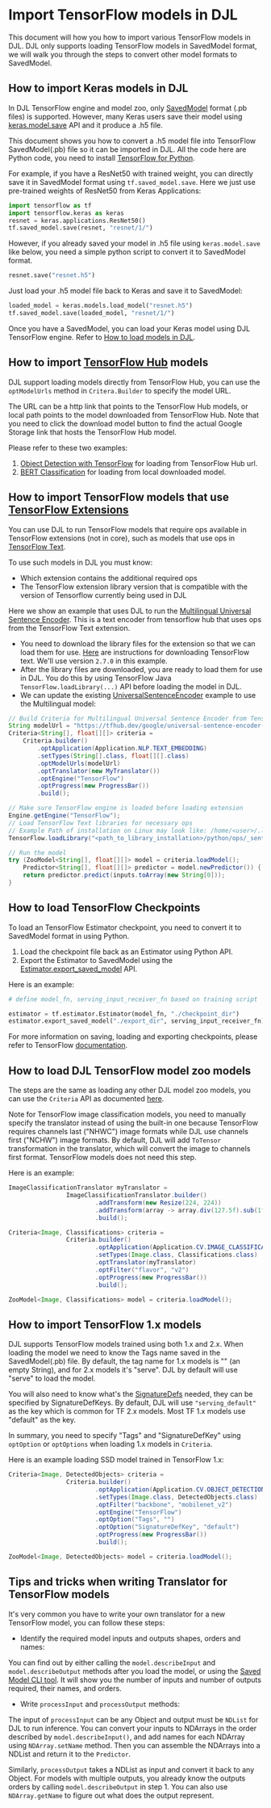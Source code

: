 # Import TensorFlow models in DJL

This document will how you how to import various TensorFlow models in DJL. DJL only supports loading TensorFlow models in 
SavedModel format, we will walk you through the steps to convert other model formats to SavedModel.

## How to import Keras models in DJL

In DJL TensorFlow engine and model zoo, only [SavedModel](https://www.tensorflow.org/guide/saved_model) format (.pb files)
is supported. However, many Keras users save their model using [keras.model.save](https://www.tensorflow.org/api_docs/python/tf/keras/Model#save) API
and it produce a .h5 file.

This document shows you how to convert a .h5 model file into TensorFlow SavedModel(.pb) file so it can be imported in DJL.
All the code here are Python code, you need to install [TensorFlow for Python](https://www.tensorflow.org/install/pip).

For example, if you have a ResNet50 with trained weight, you can directly save it in SavedModel format using `tf.saved_model.save`.
Here we just use pre-trained weights of ResNet50 from Keras Applications:

```python
import tensorflow as tf
import tensorflow.keras as keras
resnet = keras.applications.ResNet50()
tf.saved_model.save(resnet, "resnet/1/")
```

However, if you already saved your model in .h5 file using `keras.model.save` like below, you need a simple python script
to convert it to SavedModel format.

```python
resnet.save("resnet.h5")
```

Just load your .h5 model file back to Keras and save it to SavedModel:

```python
loaded_model = keras.models.load_model("resnet.h5")
tf.saved_model.save(loaded_model, "resnet/1/")
```

Once you have a SavedModel, you can load your Keras model using DJL TensorFlow engine.
Refer to [How to load models in DJL](../load_model.md).


## How to import [TensorFlow Hub](https://tfhub.dev/) models

DJL support loading models directly from TensorFlow Hub, you can use the `optModelUrls` method in `Critera.Builder` to specify the model URL.

The URL can be a http link that points to the TensorFlow Hub models, or local path points to the model downloaded from TensorFlow Hub.
Note that you need to click the download model button to find the actual Google Storage link that hosts the TensorFlow Hub model.

Please refer to these two examples:

1. [Object Detection with TensorFlow](https://github.com/deepjavalibrary/djl/blob/master/examples/src/main/java/ai/djl/examples/inference/cv/ObjectDetection.java) for loading from TensorFlow Hub url.
2. [BERT Classification](https://github.com/deepjavalibrary/djl/blob/master/examples/src/main/java/ai/djl/examples/inference/nlp/BertClassification.java) for loading from local downloaded model.

## How to import TensorFlow models that use [TensorFlow Extensions](https://www.tensorflow.org/resources/libraries-extensions)

You can use DJL to run TensorFlow models that require ops available in TensorFlow extensions
(not in core), such as models that use ops in [TensorFlow Text](https://www.tensorflow.org/text).

To use such models in DJL you must know:

- Which extension contains the additional required ops
- The TensorFlow extension library version that is compatible with the version of Tensorflow currently being used in DJL

Here we show an example that uses DJL to run the [Multilingual Universal Sentence Encoder](https://tfhub.dev/google/universal-sentence-encoder-multilingual/3).
This is a text encoder from tensorflow hub that uses ops from the TensorFlow Text extension.

- You need to download the library files for the extension so that we can load them for use. [Here](https://github.com/tensorflow/text#install-using-pip) are instructions for downloading TensorFlow text. We'll use version `2.7.0` in this example.
- After the library files are downloaded, you are ready to load them for use in DJL. You do this by using
TensorFlow Java `TensorFlow.loadLibrary(...)` API before loading the model in DJL. 
- We can update the existing [UniversalSentenceEncoder](https://github.com/deepjavalibrary/djl/blob/master/examples/src/main/java/ai/djl/examples/inference/nlp/UniversalSentenceEncoder.java) example to use the Multilingual model:

```java
// Build Criteria for Multilingual Universal Sentence Encoder from TensorFlow Hub
String modelUrl = "https://tfhub.dev/google/universal-sentence-encoder-multilingual/3";
Criteria<String[], float[][]> criteria =
    Criteria.builder()
        .optApplication(Application.NLP.TEXT_EMBEDDING)
        .setTypes(String[].class, float[][].class)
        .optModelUrls(modelUrl)
        .optTranslator(new MyTranslator())
        .optEngine("TensorFlow")
        .optProgress(new ProgressBar())
        .build();

// Make sure TensorFlow engine is loaded before loading extension
Engine.getEngine("TensorFlow");
// Load TensorFlow Text libraries for necessary ops
// Example Path of installation on Linux may look like: /home/<user>/.local/python-3.8.3/lib/python3.8/site-packages/tensorflow_text/
TensorFlow.loadLibrary("<path_to_library_installation>/python/ops/_sentencepiece_tokenizer.so");

// Run the model
try (ZooModel<String[], float[][]> model = criteria.loadModel();
    Predictor<String[], float[][]> predictor = model.newPredictor()) {
    return predictor.predict(inputs.toArray(new String[0]));
}
```
## How to load TensorFlow Checkpoints

To load an TensorFlow Estimator checkpoint, you need to convert it to SavedModel format in using Python.
1. Load the checkpoint file back as an Estimator using Python API.
2. Export the Estimator to SavedModel using the 
[Estimator.export_saved_model](https://www.tensorflow.org/api_docs/python/tf/estimator/Estimator#export_saved_model) API.

Here is an example:

```python
# define model_fn, serving_input_receiver_fn based on training script

estimator = tf.estimator.Estimator(model_fn, "./checkpoint_dir")
estimator.export_saved_model("./export_dir", serving_input_receiver_fn)
```

For more information on saving, loading and exporting checkpoints, please refer to TensorFlow [documentation](https://www.tensorflow.org/guide/checkpoint).


## How to load DJL TensorFlow model zoo models

The steps are the same as loading any other DJL model zoo models, you can use the `Criteria` API as documented [here](https://docs.djl.ai/master/docs/load_model.html#criteria-class).

Note for TensorFlow image classification models, you need to manually specify the translator instead of using the built-in one because
TensorFlow requires channels last ("NHWC") image formats while DJL use channels first ("NCHW") image formats. By default, DJL will add
`ToTensor` transformation in the translator, which will convert the image to channels first format. TensorFlow models does not need this step. 

Here is an example:

```java
ImageClassificationTranslator myTranslator =
                ImageClassificationTranslator.builder()
                        .addTransform(new Resize(224, 224))
                        .addTransform(array -> array.div(127.5f).sub(1f))
                        .build();

Criteria<Image, Classifications> criteria =
                Criteria.builder()
                        .optApplication(Application.CV.IMAGE_CLASSIFICATION)
                        .setTypes(Image.class, Classifications.class)
                        .optTranslator(myTranslator)
                        .optFilter("flavor", "v2")
                        .optProgress(new ProgressBar())
                        .build();

ZooModel<Image, Classifications> model = criteria.loadModel();
```

## How to import TensorFlow 1.x models

DJL supports TensorFlow models trained using both 1.x and 2.x. When loading the model we need to know the Tags name saved 
in the SavedModel(.pb) file. By default, the tag name for 1.x models is "" (an empty String), and for 2.x models it's "serve".
DJL by default will use "serve" to load the model. 

You will also need to know what's the [SignatureDefs](https://www.tensorflow.org/tfx/serving/signature_defs) needed, they can be specified by SignatureDefKeys.
By default, DJL will use `"serving_default"` as the key which is common for TF 2.x models. 
Most TF 1.x models use "default" as the key.

In summary, you need to specify "Tags" and "SignatureDefKey" using `optOption` or `optOptions` when loading 1.x models in `Criteria`.

Here is an example loading SSD model trained in TensorFlow 1.x:

```java
Criteria<Image, DetectedObjects> criteria =
                Criteria.builder()
                        .optApplication(Application.CV.OBJECT_DETECTION)
                        .setTypes(Image.class, DetectedObjects.class)
                        .optFilter("backbone", "mobilenet_v2")
                        .optEngine("TensorFlow")
                        .optOption("Tags", "")
                        .optOption("SignatureDefKey", "default")
                        .optProgress(new ProgressBar())
                        .build();

ZooModel<Image, DetectedObjects> model = criteria.loadModel();
```

## Tips and tricks when writing Translator for TensorFlow models

It's very common you have to write your own translator for a new TensorFlow model, you can follow these steps:

- Identify the required model inputs and outputs shapes, orders and names:

You can find out by either calling the `model.describeInput` and `model.describeOutput` methods after you load the model,
or using the [Saved Model CLI tool](https://www.tensorflow.org/guide/saved_model#install_the_savedmodel_cli).
It will show you the number of inputs and number of outputs required, their names, and orders.

- Write `processInput` and `processOutput` methods:

The input of `processInput` can be any Object and output must be `NDList` for DJL to run inference.
You can convert your inputs to NDArrays in the order described by `model.describeInput()`,
and add names for each NDArray using `NDArray.setName` method.
Then you can assemble the NDArrays into a NDList and return it to the `Predictor`.

Similarly, `processOutput` takes a NDList as input and convert it back to any Object.
For models with multiple outputs, you already know the outputs orders by calling `model.describeOutput` in step 1.
You can also use `NDArray.getName` to figure out what does the output represent.
